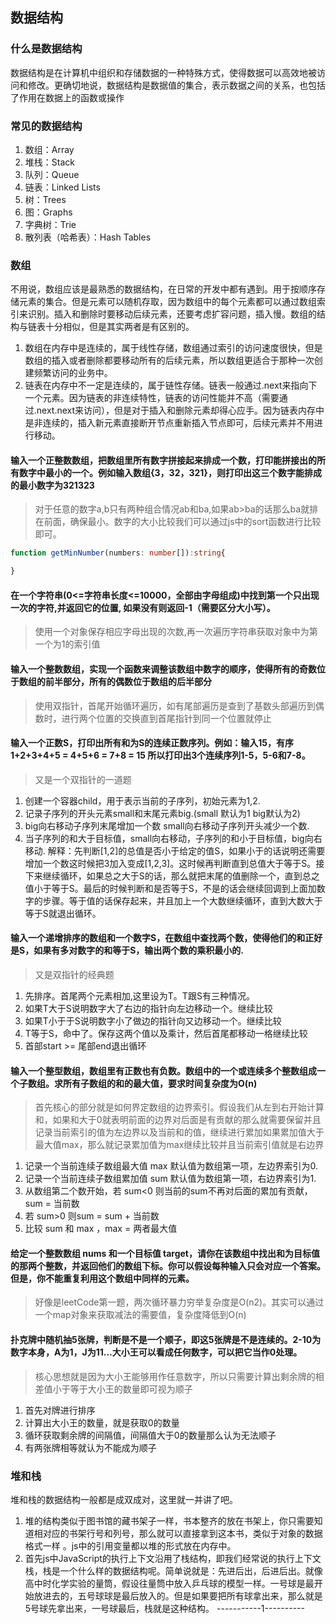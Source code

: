 ## 数据结构

### 什么是数据结构
数据结构是在计算机中组织和存储数据的一种特殊方式，使得数据可以高效地被访问和修改。更确切地说，数据结构是数据值的集合，表示数据之间的关系，也包括了作用在数据上的函数或操作

### 常见的数据结构
1. 数组：Array
2. 堆栈：Stack
3. 队列：Queue
4. 链表：Linked Lists
5. 树：Trees
6. 图：Graphs
7. 字典树：Trie
8. 散列表（哈希表）：Hash Tables

### 数组
不用说，数组应该是最熟悉的数据结构，在日常的开发中都有遇到。用于按顺序存储元素的集合。但是元素可以随机存取，因为数组中的每个元素都可以通过数组索引来识别。插入和删除时要移动后续元素，还要考虑扩容问题，插入慢。数组的结构与链表十分相似，但是其实两者是有区别的。

1. 数组在内存中是连续的，属于线性存储，数组通过索引的访问速度很快，但是数组的插入或者删除都要移动所有的后续元素，所以数组更适合于那种一次创建频繁访问的业务中。
2. 链表在内存中不一定是连续的，属于链性存储。链表一般通过.next来指向下一个元素。因为链表的非连续特性，链表的访问性能并不高（需要通过.next.next来访问），但是对于插入和删除元素却得心应手。因为链表内存中是非连续的，插入新元素直接断开节点重新插入节点即可，后续元素并不用进行移动。

#### 输入一个正整数数组，把数组里所有数字拼接起来排成一个数，打印能拼接出的所有数字中最小的一个。例如输入数组{3，32，321}，则打印出这三个数字能排成的最小数字为321323
>对于任意的数字a,b只有两种组合情况ab和ba,如果ab>ba的话那么ba就排在前面，确保最小。数字的大小比较我们可以通过js中的sort函数进行比较即可。
```ts
function getMinNumber(numbers: number[]):string{

}
```
#### 在一个字符串(0<=字符串长度<=10000，全部由字母组成)中找到第一个只出现一次的字符,并返回它的位置, 如果没有则返回-1（需要区分大小写）。
>使用一个对象保存相应字母出现的次数,再一次遍历字符串获取对象中为第一个为1的索引值

#### 输入一个整数数组，实现一个函数来调整该数组中数字的顺序，使得所有的奇数位于数组的前半部分，所有的偶数位于数组的后半部分
>使用双指针，首尾开始循环遍历，如有尾部遍历是查到了基数头部遍历到偶数时，进行两个位置的交换直到首尾指针到同一个位置就停止

#### 输入一个正数S，打印出所有和为S的连续正数序列。例如：输入15，有序1+2+3+4+5 = 4+5+6 = 7+8 = 15 所以打印出3个连续序列1-5，5-6和7-8。
>又是一个双指针的一道题
1. 创建一个容器child，用于表示当前的子序列，初始元素为1,2.
2. 记录子序列的开头元素small和末尾元素big.(small 默认为1 big默认为2)
3. big向右移动子序列末尾增加一个数 small向右移动子序列开头减少一个数.
4. 当子序列的和大于目标值，small向右移动，子序列的和小于目标值，big向右移动.
解释：先判断[1,2]的总值是否小于给定的值S，如果小于的话说明还需要增加一个数这时候把3加入变成[1,2,3]。这时候再判断直到总值大于等于S。接下来继续循环，如果总之大于S的话，那么就把末尾的值删除一个，直到总之值小于等于S。最后的时候判断和是否等于S，不是的话会继续回调到上面加数字的步骤。等于值的话保存起来，并且加上一个大数继续循环，直到大数大于等于S就退出循环。

#### 输入一个递增排序的数组和一个数字S，在数组中查找两个数，使得他们的和正好是S，如果有多对数字的和等于S，输出两个数的乘积最小的.
>又是双指针的经典题
1. 先排序。首尾两个元素相加,这里设为T。T跟S有三种情况。
2. 如果T大于S说明数字大了右边的指针向左边移动一个。继续比较
3. 如果T小于于S说明数字小了做边的指针向又边移动一个。继续比较
4. T等于S，命中了。保存这两个值以及乘计，然后首尾都移动一格继续比较
5. 首部start >= 尾部end退出循环

#### 输入一个整型数组，数组里有正数也有负数。数组中的一个或连续多个整数组成一个子数组。求所有子数组的和的最大值，要求时间复杂度为O(n)
>首先核心的部分就是如何界定数组的边界索引。假设我们从左到右开始计算和，如果和大于0就表明前面的边界对后面是有贡献的那么就需要保留并且记录当前索引的值为左边界以及当前和的值，继续进行累加如果累加值大于最大值max，那么就记录累加值为max继续比较并且当前索引值就是右边界
1. 记录一个当前连续子数组最大值 max 默认值为数组第一项，左边界索引为0.
2. 记录一个当前连续子数组累加值 sum 默认值为数组第一项，右边界索引为1.
3. 从数组第二个数开始，若 sum<0 则当前的sum不再对后面的累加有贡献，sum = 当前数
4. 若 sum>0 则sum = sum + 当前数
5. 比较 sum 和 max ，max = 两者最大值

#### 给定一个整数数组 nums 和一个目标值 target，请你在该数组中找出和为目标值的那两个整数，并返回他们的数组下标。你可以假设每种输入只会对应一个答案。但是，你不能重复利用这个数组中同样的元素。
>好像是leetCode第一题，两次循环暴力穷举复杂度是O(n2)。其实可以通过一个map对象来获取减法的需要值，复杂度降低到O(n)

#### 扑克牌中随机抽5张牌，判断是不是一个顺子，即这5张牌是不是连续的。2-10为数字本身，A为1，J为11...大小王可以看成任何数字，可以把它当作0处理。
>核心思想就是因为大小王能够用作任意数字，所以只需要计算出剩余牌的相差值小于等于大小王的数量即可视为顺子
1. 首先对牌进行排序
2. 计算出大小王的数量，就是获取0的数量
3. 循环获取剩余牌的间隔值，间隔值大于0的数量那么认为无法顺子
4. 有两张牌相等就认为不能成为顺子

### 堆和栈
堆和栈的数据结构一般都是成双成对，这里就一并讲了吧。
1. 堆的结构类似于图书馆的藏书架子一样，书本整齐的放在书架上，你只需要知道相对应的书架行号和列号，那么就可以直接拿到这本书，类似于对象的数据格式一样 。js中的引用变量都以堆的形式放在内存中。
2. 首先js中JavaScript的执行上下文沿用了栈结构，即我们经常说的执行上下文栈，栈是一个什么样的数据结构呢。简单说就是：先进后出，后进后出。就像高中时化学实验的量筒，假设往量筒中放入乒乓球的模型一样。一号球是最开始放进去的，五号球球是最后放入的。但是如果要把所有球拿出来，那么就是5号球先拿出来，一号球最后，栈就是这种结构。
-----------1----------
